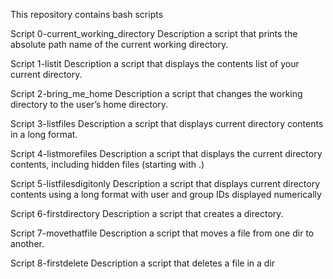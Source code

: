 This repository contains bash scripts

Script
0-current_working_directory
Description
a script that prints the absolute path name of the current working directory.

Script
1-listit
Description
a script that displays the contents list of your current directory.

Script
2-bring_me_home
Description
a script that changes the working directory to the user’s home directory.

Script
3-listfiles
Description
a script that displays current directory contents in a long format.

Script
4-listmorefiles
Description
a script that displays the current directory contents, including hidden files (starting with .)

Script
5-listfilesdigitonly
Description
a script that displays current directory contents using a long format with user and group IDs displayed numerically

Script
6-firstdirectory
Description
a script that creates a directory.

Script
7-movethatfile
Description
a script that moves a file from one dir to another.

Script
8-firstdelete
Description
a script that deletes a file in a dir
